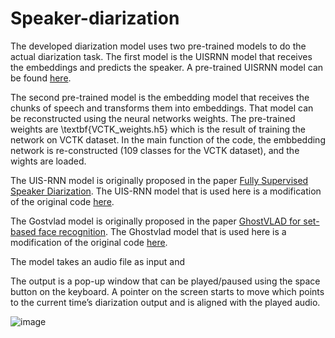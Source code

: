 # Speaker-diarization

The developed diarization model uses two pre-trained models to do the actual diarization task. The first model is the UISRNN model that receives the embeddings and predicts the speaker. A pre-trained UISRNN model can be found [here](saved_model.uisrnn_benchmark).

The second pre-trained model is the embedding model that receives the chunks of speech and transforms them into embeddings. That model can be reconstructed using the neural networks weights. The pre-trained weights are \textbf{VCTK\_weights.h5} which is the result of training the network on VCTK dataset. In the main function of the code, the embbedding network is re-constructed (109 classes for the VCTK dataset), and the wights are loaded.

The UIS-RNN model is originally proposed in the paper [Fully Supervised Speaker Diarization](https://arxiv.org/abs/1810.04719).
The UIS-RNN model that is used here is a modification of the original code [here](https://github.com/google/uis-rnn).

The Gostvlad model is originally proposed in the paper [GhostVLAD for set-based face recognition](https://arxiv.org/abs/1810.09951).
The Ghostvlad model that is used here is a modification of the original code [here](https://github.com/taylorlu/ghostvlad-speaker).


The model takes an audio file as input and 

The output is a pop-up window that can be played/paused using the space button on the keyboard. A pointer on the screen starts to move which points to the current time’s diarization output and is aligned with the played audio.

![image](https://user-images.githubusercontent.com/47835168/136057559-eee141bd-bd39-4604-98a9-a36215a29c8b.png)


